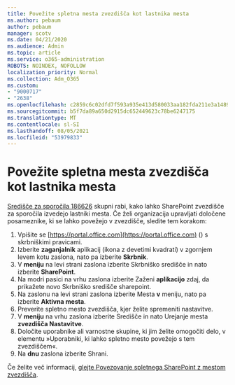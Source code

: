 ```yaml
---
title: Povežite spletna mesta zvezdišča kot lastnika mesta
ms.author: pebaum
author: pebaum
manager: scotv
ms.date: 04/21/2020
ms.audience: Admin
ms.topic: article
ms.service: o365-administration
ROBOTS: NOINDEX, NOFOLLOW
localization_priority: Normal
ms.collection: Adm_O365
ms.custom:
- "9000717"
- "2638"
ms.openlocfilehash: c2859c6c02dfd7f593a935e413d580033aa182fda211e3a1489b43fddc067c6c
ms.sourcegitcommit: b5f7da89a650d2915dc652449623c78be6247175
ms.translationtype: MT
ms.contentlocale: sl-SI
ms.lasthandoff: 08/05/2021
ms.locfileid: "53979833"
---
```

# <a name="associate-hub-sites-as-site-owner"></a>Povežite spletna mesta zvezdišča kot lastnika mesta

[Središče za sporočila 186626](https://admin.microsoft.com/Adminportal/Home?source=applauncher#/MessageCenter?id=MC186626) skupni rabi, kako lahko SharePoint zvezdišče za sporočila izvedejo lastniki mesta. Če želi organizacija upravljati določene posameznike, ki se lahko povežejo v zvezdišče, sledite tem korakom: 

1. Vpišite se [https://portal.office.com](https://portal.office.com) () s skrbniškimi pravicami.
2. Izberite **zaganjalnik** aplikacij (ikona z devetimi kvadrati) v zgornjem levem kotu zaslona, nato pa izberite **Skrbnik**.
3. V **meniju** na levi strani zaslona izberite Skrbniško središče in nato izberite **SharePoint**.
4. Na modri pasici na vrhu zaslona izberite Zaženi **aplikacijo** zdaj, da prikažete novo Skrbniško središče sharepoint.
5. Na zaslonu na levi strani zaslona izberite Mesta **v** meniju, nato pa izberite **Aktivna mesta**.
6. Preverite spletno mesto zvezdišča, kjer želite spremeniti nastavitve.
7. V **meniju** na vrhu zaslona izberite Središče in nato Urejanje mesta **zvezdišča Nastavitve**.
8. Določite uporabnike ali varnostne skupine, ki jim želite omogočiti delo, v elementu »Uporabniki, ki lahko spletno mesto povežejo s tem zvezdiščem«.
9. Na **dnu** zaslona izberite Shrani.

Če želite več informacij, [glejte Povezovanje spletnega SharePoint z mestom zvezdišča](https://support.office.com/article/associate-a-sharepoint-site-with-a-hub-site-ae0009fd-af04-4d3d-917d-88edb43efc05). 
